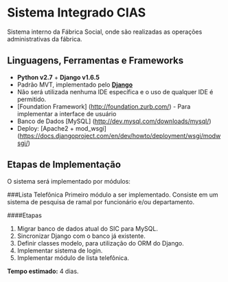 Sistema Integrado CIAS
===

Sistema interno da Fábrica Social, onde são realizadas as operações administrativas da fábrica.

Linguagens, Ferramentas e Frameworks
---------
* **Python v2.7** + **Django v1.6.5**
* Padrão MVT, implementado pelo **[Django](https://www.djangoproject.com/)**
* Não será utilizada nenhuma IDE específica e o uso de qualquer IDE é permitido.
* [Foundation Framework] (http://foundation.zurb.com/) - Para implementar a interface de usuário
* Banco de Dados [MySQL] (http://dev.mysql.com/downloads/mysql/)
* Deploy: [Apache2 + mod_wsgi] (https://docs.djangoproject.com/en/dev/howto/deployment/wsgi/modwsgi/)

Etapas de Implementação
--------
O sistema será implementado por módulos:

###Lista Telefônica
Primeiro módulo a ser implementado. Consiste em um sistema de pesquisa de ramal por funcionário e/ou departamento.

####Etapas

1. Migrar banco de dados atual do SIC para MySQL.
2. Sincronizar Django com o banco já existente.
3. Definir classes modelo, para utilização do ORM do Django.
4. Implementar sistema de login.
5. Implementar módulo de lista telefônica.

**Tempo estimado:** 4 dias.
